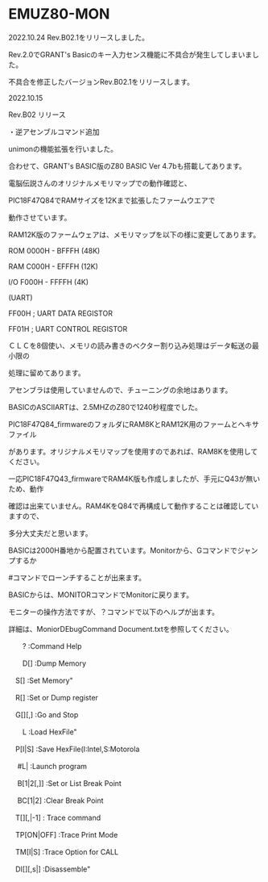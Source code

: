 # EMUZ80-MON

2022.10.24 Rev.B02.1をリリースしました。

Rev.2.0でGRANT's Basicのキー入力センス機能に不具合が発生してしまいました。


不具合を修正したバージョンRev.B02.1をリリースします。

2022.10.15

Rev.B02 リリース

・逆アセンブルコマンド追加



unimonの機能拡張を行いました。

合わせて、GRANT's BASIC版のZ80 BASIC Ver 4.7bも搭載してあります。

電脳伝説さんのオリジナルメモリマップでの動作確認と、

PIC18F47Q84でRAMサイズを12Kまで拡張したファームウエアで

動作させています。

RAM12K版のファームウェアは、メモリマップを以下の様に変更してあります。

ROM 0000H - BFFFH (48K)

RAM C000H - EFFFH (12K)

I/O F000H - FFFFH (4K)

(UART)

FF00H	; UART DATA REGISTOR

FF01H	; UART CONTROL REGISTOR

ＣＬＣを8個使い、メモリの読み書きのベクター割り込み処理はデータ転送の最小限の

処理に留めてあります。

アセンブラは使用していませんので、チューニングの余地はあります。

BASICのASCIIARTは、2.5MHZのZ80で1240秒程度でした。


PIC18F47Q84_firmwareのフォルダにRAM8KとRAM12K用のファームとヘキサファイル

があります。オリジナルメモリマップを使用すのであれば、RAM8Kを使用してください。

一応PIC18F47Q43_firmwareでRAM4K版も作成しましたが、手元にQ43が無いため、動作

確認は出来ていません。RAM4KをQ84で再構成して動作することは確認していますので、

多分大丈夫だと思います。

BASICは2000H番地から配置されています。Monitorから、Gコマンドでジャンプするか

#コマンドでローンチすることが出来ます。

BASICからは、MONITORコマンドでMonitorに戻ります。

モニターの操作方法ですが、？コマンドで以下のヘルプが出ます。

詳細は、MoniorDEbugCommand Document.txtを参照してください。

　　? :Command Help

　　D[<adr>] :Dump Memory

  　S[<adr>] :Set Memory"

  　R[<reg>] :Set or Dump register

  　G[<adr>][,<stop adr>] :Go and Stop
  
　　L :Load HexFile"

  　P[I|S] :Save HexFile(I:Intel,S:Motorola

　  #L|<num> :Launch program

　  B[1|2[,<adr>]] :Set or List Break Point

 　 BC[1|2] :Clear Break Point

  　T[<adr>][,<steps>|-1] : Trace command

  　TP[ON|OFF] :Trace Print Mode

  　TM[I|S] :Trace Option for CALL

  　DI[<adr>][,s<steps>|<adr>] :Disassemble"

